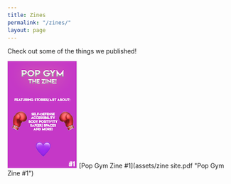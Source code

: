 ```yaml
---
title: Zines
permalink: "/zines/"
layout: page
---
```


Check out some of the things we published!

![Pop Gym Zine 1](/assets/zine.png)
[Pop Gym Zine #1](assets/zine site.pdf "Pop Gym Zine #1")
